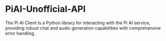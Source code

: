 # PiAI-Unofficial-API
The Pi AI Client is a Python library for interacting with the Pi AI service, providing robust chat and audio generation capabilities with comprehensive error handling.
